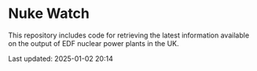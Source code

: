 # Nuke Watch

This repository includes code for retrieving the latest information available on the output of EDF nuclear power plants in the UK.

Last updated: 2025-01-02 20:14